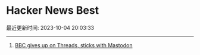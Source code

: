 # Hacker News Best

最近更新时间: 2023-10-04 20:03:33

--- 
1. [BBC gives up on Threads, sticks with Mastodon](https://darnell.day/bbc-gives-up-on-threads-by-instagram-sticks-with-mastodon) 
